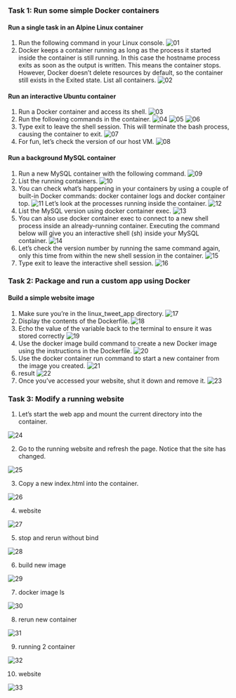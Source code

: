 ### Task 1: Run some simple Docker containers
#### Run a single task in an Alpine Linux container
1. Run the following command in your Linux console.
![01](img1.png)
2. Docker keeps a container running as long as the process it started inside the container is still running. In this case the hostname process exits as soon as the output is written. This means the container stops. However, Docker doesn’t delete resources by default, so the container still exists in the Exited state.
List all containers.
![02](img2.png)

#### Run an interactive Ubuntu container
1. Run a Docker container and access its shell.
![03](img3.png)
2. Run the following commands in the container.
![04](img4.png)
![05](img5.png)
![06](img6.png)
3. Type exit to leave the shell session. This will terminate the bash process, causing the container to exit.
![07](img7.png)
4. For fun, let’s check the version of our host VM.
![08](img8.png)

#### Run a background MySQL container
1. Run a new MySQL container with the following command.
![09](img9.png)
2. List the running containers.
![10](img10.png)
3. You can check what’s happening in your containers by using a couple of built-in Docker commands: docker container logs and docker container top.
![11](img11.png)
Let’s look at the processes running inside the container.
![12](img12.png)
4. List the MySQL version using docker container exec.
![13](img13.png)
5. You can also use docker container exec to connect to a new shell process inside an already-running container. Executing the command below will give you an interactive shell (sh) inside your MySQL container.
![14](img14.png)
6. Let’s check the version number by running the same command again, only this time from within the new shell session in the container.
![15](img15.png)
7. Type exit to leave the interactive shell session.
![16](img16.png)

### Task 2: Package and run a custom app using Docker
#### Build a simple website image
1. Make sure you’re in the linux_tweet_app directory.
![17](img17.png)
2. Display the contents of the Dockerfile.
![18](img18.png)
3. Echo the value of the variable back to the terminal to ensure it was stored correctly
![19](img19.png)
4. Use the docker image build command to create a new Docker image using the instructions in the Dockerfile.
![20](img20.png)
5. Use the docker container run command to start a new container from the image you created.
![21](img21.png)
7. result
![22](hasil.png)
6. Once you’ve accessed your website, shut it down and remove it.
![23](img22.png)

### Task 3: Modify a running website
1. Let’s start the web app and mount the current directory into the container.

![24](task3-1.png)

2. Go to the running website and refresh the page. Notice that the site has changed.

![25](task3-2.png)

3. Copy a new index.html into the container.

![26](task3-3.png)

4. website

![27](task3-4.png)

5. stop and rerun without bind

![28](task3-5.png)

6. build new image

![29](task3-6.png)

7. docker image ls

![30](task3-7.png)

8. rerun new container

![31](task3-9.png)

9. running 2 container

![32](task3-10.png)

10. website

![33](task3-12.png)





